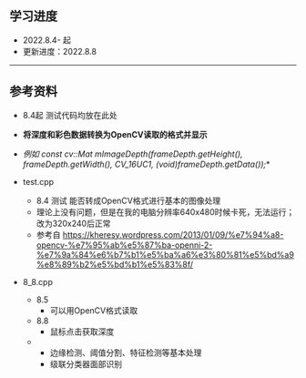﻿## 学习进度
* 2022.8.4- 起
* 更新进度：2022.8.8

----------

## 参考资料
- 8.4起 测试代码均放在此处
- **将深度和彩色数据转换为OpenCV读取的格式并显示**
- **例如 const cv::Mat mImageDepth(frameDepth.getHeight(), frameDepth.getWidth(), CV_16UC1, (void*)frameDepth.getData());**

- test.cpp
	- 8.4 测试 能否转成OpenCV格式进行基本的图像处理
	- 理论上没有问题，但是在我的电脑分辨率640x480时候卡死，无法运行；改为320x240后正常
	- 参考自 https://kheresy.wordpress.com/2013/01/09/%e7%94%a8-opencv-%e7%95%ab%e5%87%ba-openni-2-%e7%9a%84%e6%b7%b1%e5%ba%a6%e3%80%81%e5%bd%a9%e8%89%b2%e5%bd%b1%e5%83%8f/

- 8_8.cpp
	- 8.5 
		- 可以用OpenCV格式读取
	- 8.8 
		- 鼠标点击获取深度
	- 
		- 边缘检测、阈值分割、特征检测等基本处理
		- 级联分类器面部识别